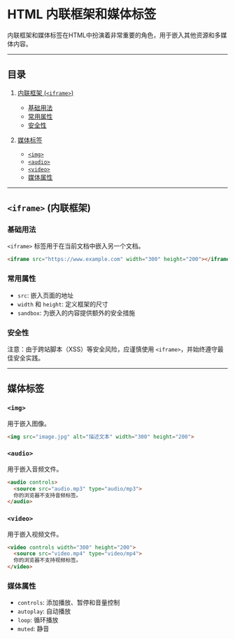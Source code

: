 # HTML 内联框架和媒体标签

内联框架和媒体标签在HTML中扮演着非常重要的角色，用于嵌入其他资源和多媒体内容。

---

## 目录

1. [内联框架 (`<iframe>`)](#iframe-内联框架)
    - [基础用法](#基础用法)
    - [常用属性](#常用属性)
    - [安全性](#安全性)
  
2. [媒体标签](#媒体标签)
    - [`<img>`](#img)
    - [`<audio>`](#audio)
    - [`<video>`](#video)
    - [媒体属性](#媒体属性)

---

## `<iframe>` (内联框架)

### 基础用法

`<iframe>` 标签用于在当前文档中嵌入另一个文档。

```html
<iframe src="https://www.example.com" width="300" height="200"></iframe>
```

### 常用属性

- `src`: 嵌入页面的地址
- `width` 和 `height`: 定义框架的尺寸
- `sandbox`: 为嵌入的内容提供额外的安全措施

### 安全性

注意：由于跨站脚本（XSS）等安全风险，应谨慎使用 `<iframe>`，并始终遵守最佳安全实践。

---

## 媒体标签

### `<img>`

用于嵌入图像。

```html
<img src="image.jpg" alt="描述文本" width="300" height="200">
```

### `<audio>`

用于嵌入音频文件。

```html
<audio controls>
  <source src="audio.mp3" type="audio/mp3">
  你的浏览器不支持音频标签。
</audio>
```

### `<video>`

用于嵌入视频文件。

```html
<video controls width="300" height="200">
  <source src="video.mp4" type="video/mp4">
  你的浏览器不支持视频标签。
</video>
```

### 媒体属性

- `controls`: 添加播放、暂停和音量控制
- `autoplay`: 自动播放
- `loop`: 循环播放
- `muted`: 静音

